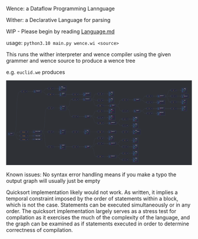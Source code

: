 Wence:  a Dataflow Programming Lannguage

Wither: a Declarative Language for parsing

WIP - Please begin by reading [Language.md](Language.md)

usage: `python3.10 main.py wence.wi <source>`

This runs the wither interpreter and wence compiler using the given grammer and wence source to produce a wence tree

e.g. `euclid.we` produces

![this graph](images/euclid.png)

Known issues:
No syntax error handling means if you make a typo the output graph will usually just be empty

Quicksort implementation likely would not work. As written, it implies a temporal constraint imposed by the order of statements within a block, which is not the case. Statements can be executed simultaneously or in any order. The quicksort implementation largely serves as a stress test for compilation as it exercises the much of the complexity of the language, and the graph can be examined as if statements executed in order to determine correctness of compilation.
